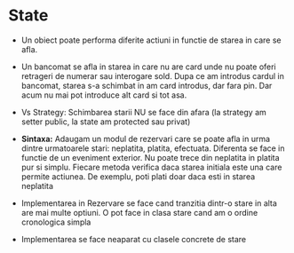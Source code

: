 # State

- Un obiect poate performa diferite actiuni in functie de starea in care se afla.

- Un bancomat se afla in starea in care nu are card unde nu poate oferi retrageri de numerar sau interogare sold. Dupa ce am introdus cardul in bancomat, starea s-a schimbat in am card introdus, dar fara pin. Dar acum nu mai pot introduce alt card si tot asa.

- Vs Strategy: Schimbarea starii NU se face din afara (la strategy am setter public, la state am protected sau privat)

- **Sintaxa:** Adaugam un modul de rezervari care se poate afla in urma dintre urmatoarele stari: neplatita, platita, efectuata. Diferenta se face in functie de un eveniment exterior. Nu poate trece din neplatita in platita pur si simplu. Fiecare metoda verifica daca starea initiala este una care permite actiunea. De exemplu, poti plati doar daca esti in starea neplatita

- Implementarea in Rezervare se face cand tranzitia dintr-o stare in alta are mai multe optiuni. O pot face in clasa stare cand am o ordine cronologica simpla

- Implementarea se face neaparat cu clasele concrete de stare
